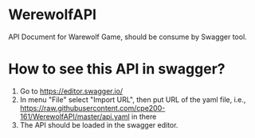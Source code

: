 # WerewolfAPI
API Document for Warewolf Game, should be consume by Swagger tool.

# How to see this API in swagger?
1. Go to  https://editor.swagger.io/
2. In menu "File" select "Import URL", then put URL of the yaml file, i.e., https://raw.githubusercontent.com/cpe200-161/WerewolfAPI/master/api.yaml  in there
3. The API should be loaded in the swagger editor.
